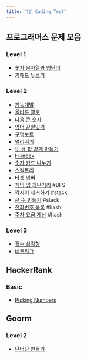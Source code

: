```yaml
---
title: "👩‍💻 Coding Test"
---
```


## 프로그래머스 문제 모음
  
### Level 1
- [숫자 문자열과 영단어](notes/coding%20test/숫자%20문자열과%20영단어.md)
- [키패드 누르기](notes/coding%20test/키패드%20누르기.md)
  
### Level 2
- [기능개발](notes/coding%20test/기능개발.md)
- [올바른 괄호](notes/coding%20test/올바른%20괄호.md)
- [다음 큰 숫자](notes/coding%20test/다음%20큰%20숫자.md)
- [영어 끝말잇기](notes/coding%20test/영어%20끝말잇기.md)
- [구명보트](notes/coding%20test/구명보트.md)
- [멀리뛰기](notes/coding%20test/멀리뛰기.md)
- [두 큐 합 같게 만들기](notes/coding%20test/두%20큐%20합%20같게%20만들기.md) 
- [H-index](notes/coding%20test/H-index.md)
- [숫자 카드 나누기](notes/coding%20test/숫자%20카드%20나누기.md)
- [스킬트리](notes/coding%20test/스킬트리.md)
- [타겟 넘버](notes/coding%20test/타겟%20넘버.md)
- [게임 맵 최단거리](notes/coding%20test/게임%20맵%20최단거리.md) #BFS 
- [짝지어 제거하기](notes/coding%20test/짝지어%20제거하기.md) #stack 
- [큰 수 만들기](notes/coding%20test/큰%20수%20만들기.md) #stack 
- [전화번호 목록](notes/coding%20test/전화번호%20목록.md) #hash
- [주차 요금 계산](notes/coding%20test/주차%20요금%20계산.md) #hash 
  
### Level 3
- [정수 삼각형](notes/coding%20test/정수%20삼각형.md)
- [네트워크](notes/coding%20test/네트워크.md)
  

## HackerRank
  
### Basic
- [Picking Numbers](notes/coding%20test/Picking%20Numbers.md)

## Goorm

### Level 2
- [단어장 만들기](notes/coding%20test/단어장%20만들기.md)